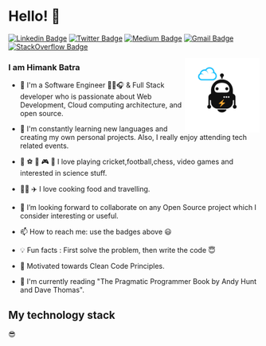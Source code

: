 
# Hello! 👋
[![Linkedin Badge](https://img.shields.io/badge/-Himank%20Batra-blue?style=flat-square&logo=Linkedin&logoColor=white&link=https://www.linkedin.com/in/himankbatra/)](https://www.linkedin.com/in/himankbatra/)
[![Twitter Badge](https://img.shields.io/badge/-@himank_batra_-1ca0f1?style=flat-square&labelColor=1ca0f1&logo=twitter&logoColor=white&link=https://twitter.com/himank_batra)](https://twitter.com/himank_batra)
[![Medium Badge](https://img.shields.io/badge/-@himank.batra-03a57a?style=flat-square&labelColor=000000&logo=Medium&link=https://medium.com/@himank.batra/)](https://medium.com/@himank.batra/)
[![Gmail Badge](https://img.shields.io/badge/-himank2010@gmail.com-c14438?style=flat-square&logo=Gmail&logoColor=white&link=mailto:himank2010@gmail.com)](mailto:himank2010@gmail.com)
[![StackOverflow Badge](https://img.shields.io/badge/-himank--batra-FE7A16?style=flat-square&logo=Stack%20Overflow&logoColor=white&link=https://stackoverflow.com/users/12543660/himank-batra)](https://stackoverflow.com/users/12543660/himank-batra)

<a href="https://piraces.dev/"><img alt="Robot logo" src="https://github.com/himankbatra/himankbatra/raw/master/robot_dark.png" align="right" height="150" /></a>

### I am Himank Batra

- 🔭 I'm a Software Engineer 👨‍💻🎧 & Full Stack developer who is passionate about Web Development, Cloud computing architecture, and open source.

- 🌱 I'm constantly learning new languages and creating my own personal projects. Also, I really enjoy attending tech related events.

-  🏏 :soccer: 👑 :video_game: :rocket: I love playing cricket,football,chess, video games and interested in science stuff.

- 👨‍🍳 ✈️ I love cooking food and travelling.

- 👯 I’m looking forward to collaborate on any Open Source project which I consider interesting or useful.

- 📫 How to reach me: use the badges above 😃

- :bulb: Fun facts : First solve the problem, then write the code :innocent:

- :dart: Motivated towards Clean Code Principles.

- :book: I'm currently reading "The Pragmatic Programmer Book by Andy Hunt and Dave Thomas".

## My technology stack 

:sunglasses:

<script src="https://gist.github.com/himankbatra/028b2fcda3dee6783db9add524118993.js"\></script\>


## Some of my Github Stats
![himankbatra visitors](https://visitor-badge.glitch.me/badge?page_id=himankbatra)

![himankbatra github stats](https://github-readme-stats.vercel.app/api?username=himankbatra&show_icons=true) 

⭐️ From [himankbatra](https://github.com/himankbatra)

